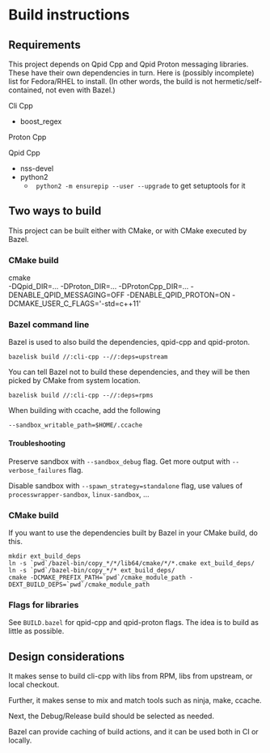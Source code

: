 # Build instructions

## Requirements

This project depends on Qpid Cpp and Qpid Proton messaging libraries.
These have their own dependencies in turn.
Here is (possibly incomplete) list for Fedora/RHEL to install.
(In other words, the build is not hermetic/self-contained, not even with Bazel.)

Cli Cpp

* boost_regex

Proton Cpp

Qpid Cpp

* nss-devel
* python2
  * ` python2 -m ensurepip --user --upgrade` to get setuptools for it

## Two ways to build

This project can be built either with CMake, or with CMake executed by Bazel.

### CMake build

   cmake \
        -DQpid_DIR=...
        -DProton_DIR=...
        -DProtonCpp_DIR=...
        -DENABLE_QPID_MESSAGING=OFF
        -DENABLE_QPID_PROTON=ON
        -DCMAKE_USER_C_FLAGS='-std=c++11'

### Bazel command line

Bazel is used to also build the dependencies, qpid-cpp and qpid-proton.

    bazelisk build //:cli-cpp --//:deps=upstream

You can tell Bazel not to build these dependencies, and they will be then picked by CMake from system location.

    bazelisk build //:cli-cpp --//:deps=rpms

When building with ccache, add the following

    --sandbox_writable_path=$HOME/.ccache

#### Troubleshooting

Preserve sandbox with `--sandbox_debug` flag.
Get more output with `--verbose_failures` flag.

Disable sandbox with `--spawn_strategy=standalone` flag, use values of `processwrapper-sandbox`, `linux-sandbox`, ...

### CMake build

If you want to use the dependencies built by Bazel in your CMake build, do this.

    mkdir ext_build_deps
    ln -s `pwd`/bazel-bin/copy_*/*/lib64/cmake/*/*.cmake ext_build_deps/
    ln -s `pwd`/bazel-bin/copy_*/* ext_build_deps/
    cmake -DCMAKE_PREFIX_PATH=`pwd`/cmake_module_path -DEXT_BUILD_DEPS=`pwd`/cmake_module_path

### Flags for libraries

See `BUILD.bazel` for qpid-cpp and qpid-proton flags.
The idea is to build as little as possible.

## Design considerations

It makes sense to build cli-cpp with libs from RPM, libs from upstream, or local checkout.

Further, it makes sense to mix and match tools such as ninja, make, ccache.

Next, the Debug/Release build should be selected as needed.

Bazel can provide caching of build actions, and it can be used both in CI or locally.


